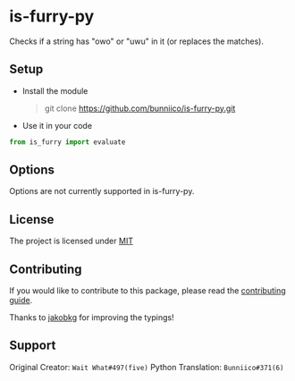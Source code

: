 # is-furry-py
Checks if a string has "owo" or "uwu" in it (or replaces the matches).


## Setup
- Install the module
    > git clone https://github.com/bunniico/is-furry-py.git
- Use it in your code

```py
from is_furry import evaluate
```

## Options
Options are not currently supported in is-furry-py.

## License
The project is licensed under [MIT](https://github.com/wait-what/is-furry/-/blob/master/LICENSE)

## Contributing
If you would like to contribute to this package, please read the [contributing guide](https://github.com/wait-what/is-furry/blob/master/CONTRIBUTING.md).

Thanks to [jakobkg](https://github.com/jakobkg) for improving the typings!

## Support
Original Creator: `Wait What#497(five)`
Python Translation: `Bunniico#371(6)`
